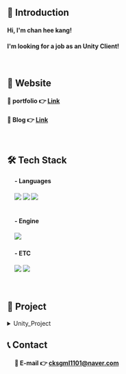 ## 👋 Introduction

#### Hi, I'm chan hee kang!
#### I'm looking for a job as an Unity Client!
<br>

## 🔗 Website
#### 🔹 portfolio 👉 [Link](https://www.canva.com/design/DAF2kbiNWoU/q02I7OxAKLa1BhVBti5gKA/view?utm_content=DAF2kbiNWoU&utm_campaign=designshare&utm_medium=link&utm_source=editor)  
#### 🔹 Blog 👉 [Link](https://kcheee.github.io) 
<br>

## 🛠 Tech Stack
#### &emsp; - Languages

#### &emsp; <img src="https://img.shields.io/badge/C-00599C?style=for-the-badge&logo=c&logoColor=white"> <img src="https://img.shields.io/badge/C%2B%2B-00599C?style=for-the-badge&logo=c%2B%2B&logoColor=white">  <img src="https://img.shields.io/badge/C%23-239120?style=for-the-badge&logo=c-sharp&logoColor=white"><br><br/>   

#### &emsp; - Engine
#### &emsp; <img src="https://img.shields.io/badge/Unity-100000?style=for-the-badge&logo=unity&logoColor=white">   

#### &emsp; - ETC
#### &emsp; <img src="https://img.shields.io/badge/figma-F24E1E?style=for-the-badge&logo=figma&logoColor=white"> <img src="https://img.shields.io/badge/firebase-FFCA28?style=for-the-badge&logo=firebase&logoColor=white">


<br>

## 📃 Project
<details>
<summary>
Unity_Project
</summary>

   
|Project Name|Category|Tech Stack|Development|Team|   Period   |Link|Award|
|:---:|:---:|:---:|:---:|:---:|:---:|:---:|:------:|
|EduVerse|Mobile Education Platform|Unity, C#, WebRTC, Firebase, Json|WebRTC, PDFViewer, Http 통신, Json, FirebaseDB & Parsing|![Team](https://img.shields.io/badge/Team-red)| 23. 10. 12 ~ 23. 12. 05<p></p>(54일)	|👇 [Repo](https://github.com/EdeWiseCreators)|과학기술정보통신부<p></p>**장관상**
|Alice in wonderLand|VR Chess<p></p>(Player vs AI)|Unity, C#, Oculus|Alpha-Beta Algorithm을 사용한 AI, HandTracking, Chess System|![Team](https://img.shields.io/badge/Team-red)| 23. 08. 29 ~ 23. 10. 03<p></p>(35일)	|👇 [Repo](https://github.com/kcheee/VR_Chess)|
|HellDivers1<p></p>(모작)|TopView 멀티 슈팅게임|Unity, C#, Photon|FSM을 사용한 Enemy, Photon을 사용한 멀티플레이 구축 |![Team](https://img.shields.io/badge/Team-red)| 23. 08. 01 ~ 23. 08. 28<p></p>(27일)	|👇 [Repo](https://github.com/kcheee/Hell-Divers)|
|젤다무쌍<p></p>(모작)|액션게임(TPS)|Unity, C#|URP, Player의 공격 및 특수 기술, Objectpooling을 사용한 메모리 최적화, Cieemachine을 사용한 필살기|![Team](https://img.shields.io/badge/Team-red)| 23. 07. 03 ~ 23. 07. 31<p></p>(28일)	|👇 [Repo](https://github.com/kcheee/zelda)|
|Tekken7<p></p>(모작)|격투게임|Unity, C#|Animator를 사용한 ComboAtk, Camera Move, 상태전이를 통한 Attack&Hit&Guard|![Team](https://img.shields.io/badge/Sole-blue)| 23. 06. 01 ~ 23. 06. 30<p></p>(29일)	|👇 [Repo](https://github.com/kcheee/Tekken)|
|VR-BaseBall|VR BaseBall Game|Unity, C#, C, Oculus, Mbed, Thread|AHRS Data Parsing, Bat 위치에너지에 따른 운동에너지, Serial Port를 통해 데이터 통신 구성 및 멀티스레딩을 통한 실시간 데이터 처리|![Team](https://img.shields.io/badge/Team-red)| 22. 08. 08 ~ 22. 12. 16	|👉 [Repo](https://github.com/kcheee/VR-BaseBall-Game)|CapStone Design <p></p> **장려상**
<br>

</details>



## 📞 Contact
#### &emsp; 🔹 E-mail 👉 cksgml1101@naver.com 





